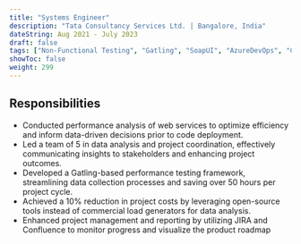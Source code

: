 ```yaml
---
title: "Systems Engineer"
description: "Tata Consultancy Services Ltd. | Bangalore, India"
dateString: Aug 2021 - July 2023
draft: false
tags: ["Non-Functional Testing", "Gatling", "SoapUI", "AzureDevOps", "CI/CD", "Jekins", "SQL", "Jira"]
showToc: false
weight: 299
--- 
```


## Responsibilities

- Conducted performance analysis of web services to optimize efficiency and inform data-driven decisions prior to code deployment.
- Led a team of 5 in data analysis and project coordination, effectively communicating insights to stakeholders and enhancing project outcomes.
- Developed a Gatling-based performance testing framework, streamlining data collection processes and saving over 50 hours per project cycle.
- Achieved a 10% reduction in project costs by leveraging open-source tools instead of commercial load generators for data analysis.
- Enhanced project management and reporting by utilizing JIRA and Confluence to monitor progress and visualize the product roadmap

<!-- ![](/experience/16bit/img1.jpeg#center) -->